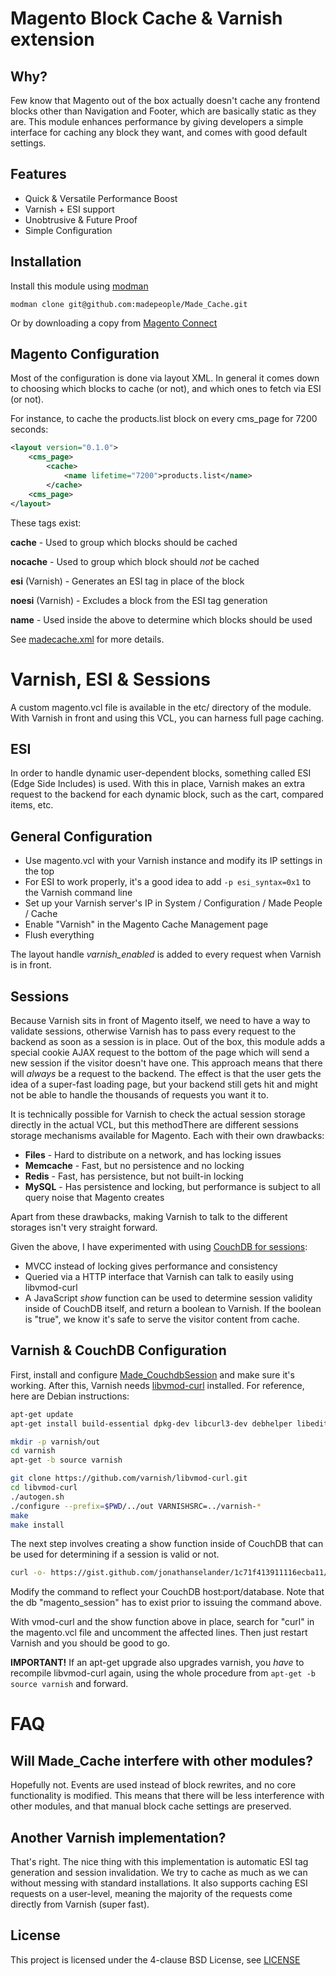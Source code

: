 Magento Block Cache & Varnish extension
==

Why?
--
Few know that Magento out of the box actually doesn't cache any frontend blocks other than Navigation and Footer, which are basically static as they are. This module enhances performance by giving developers a simple interface for caching any block they want, and comes with good default settings.

Features
--
* Quick & Versatile Performance Boost
* Varnish + ESI support
* Unobtrusive & Future Proof
* Simple Configuration

Installation
--
Install this module using [modman](https://github.com/colinmollenhour/modman)

`modman clone git@github.com:madepeople/Made_Cache.git`

Or by downloading a copy from [Magento Connect](http://www.magentocommerce.com/magento-connect/made-cache-9281.html)

Magento Configuration
--
Most of the configuration is done via layout XML. In general it comes down to choosing which blocks to cache (or not), and which ones to fetch via ESI (or not).

For instance, to cache the products.list block on every cms\_page for 7200 seconds:

```xml
<layout version="0.1.0">
    <cms_page>
        <cache>
            <name lifetime="7200">products.list</name>
        </cache>
    <cms_page>
</layout>
```

These tags exist:

**cache** - Used to group which blocks should be cached

**nocache** - Used to group which block should _not_ be cached

**esi** (Varnish) - Generates an ESI tag in place of the block

**noesi** (Varnish) - Excludes a block from the ESI tag generation

**name** - Used inside the above to determine which blocks should be used

See [madecache.xml](https://github.com/madepeople/Made_Cache/blob/master/frontend/layout/madecache.xml) for more details.

Varnish, ESI & Sessions
==
A custom magento.vcl file is available in the etc/ directory of the module. With Varnish in front and using this VCL, you can harness full page caching.

ESI
--
In order to handle dynamic user-dependent blocks, something called ESI (Edge Side Includes) is used. With this in place, Varnish makes an extra request to the backend for each dynamic block, such as the cart, compared items, etc.

General Configuration
--

* Use magento.vcl with your Varnish instance and modify its IP settings in the top
* For ESI to work properly, it's a good idea to add `-p esi_syntax=0x1` to the Varnish command line
* Set up your Varnish server's IP in System / Configuration / Made People / Cache
* Enable "Varnish" in the Magento Cache Management page
* Flush everything

The layout handle _varnish\_enabled_ is added to every request when Varnish is in front.

Sessions
--
Because Varnish sits in front of Magento itself, we need to have a way to validate sessions, otherwise Varnish has to pass every request to the backend as soon as a session is in place. Out of the box, this module adds a special cookie AJAX request to the bottom of the page which will send a new session if the visitor doesn't have one. This approach means that there will *always* be a request to the backend. The effect is that the user gets the idea of a super-fast loading page, but your backend still gets hit and might not be able to handle the thousands of requests you want it to.

It is technically possible for Varnish to check the actual session storage directly in the actual VCL, but this methodThere are different sessions storage mechanisms available for Magento. Each with their own drawbacks:

* **Files** - Hard to distribute on a network, and has locking issues
* **Memcache** - Fast, but no persistence and no locking
* **Redis** - Fast, has persistence, but not built-in locking
* **MySQL** - Has persistence and locking, but performance is subject to all query noise that Magento creates

Apart from these drawbacks, making Varnish to talk to the different storages isn't very straight forward.

Given the above, I have experimented with using [CouchDB for sessions](https://github.com/madepeople/Made_CouchdbSession):

* MVCC instead of locking gives performance and consistency
* Queried via a HTTP interface that Varnish can talk to easily using libvmod-curl
* A JavaScript _show_ function can be used to determine session validity inside of CouchDB itself, and return a boolean to Varnish. If the boolean is "true", we know it's safe to serve the visitor content from cache.

Varnish & CouchDB Configuration
--
First, install and configure [Made_CouchdbSession](https://github.com/madepeople/Made_CouchdbSession) and make sure it's working. After this, Varnish needs [libvmod-curl](https://github.com/varnish/libvmod-curl) installed. For reference, here are Debian instructions:


```bash
apt-get update
apt-get install build-essential dpkg-dev libcurl3-dev debhelper libedit-dev libncurses-dev libpcre3-dev python-docutils xsltproc

mkdir -p varnish/out
cd varnish
apt-get -b source varnish

git clone https://github.com/varnish/libvmod-curl.git
cd libvmod-curl
./autogen.sh
./configure --prefix=$PWD/../out VARNISHSRC=../varnish-*
make
make install
```

The next step involves creating a show function inside of CouchDB that  can be used for determining if a session is valid or not.

```bash
curl -o- https://gist.github.com/jonathanselander/1c71f413911116ecba11/raw/9cf20bbe0803ad06731fe35d1769ed5aa155afd2/gistfile1.txt | curl -X PUT -d @- http://127.0.0.1:5984/magento_session/_design/misc
```

Modify the command to reflect your CouchDB host:port/database. Note that the db "magento_session" has to exist prior to issuing the command above.

With vmod-curl and the show function above in place, search for "curl" in the magento.vcl file and uncomment the affected lines. Then just restart Varnish and you should be good to go.

**IMPORTANT!** If an apt-get upgrade also upgrades varnish, you *have* to recompile libvmod-curl again, using the whole procedure from `apt-get -b source varnish` and forward.

FAQ
==

Will Made\_Cache interfere with other modules?
--
Hopefully not. Events are used instead of block rewrites, and no core functionality is modified. This means that there will be less interference with other modules, and that manual block cache settings are preserved.

Another Varnish implementation?
--
That's right. The nice thing with this implementation is automatic ESI tag generation and session invalidation. We try to cache as much as we can without messing with standard installations. It also supports caching ESI requests on a user-level, meaning the majority of the requests come directly from Varnish (super fast).

License
--
This project is licensed under the 4-clause BSD License, see [LICENSE](https://github.com/madepeople/Made_Cache/blob/master/LICENSE)
